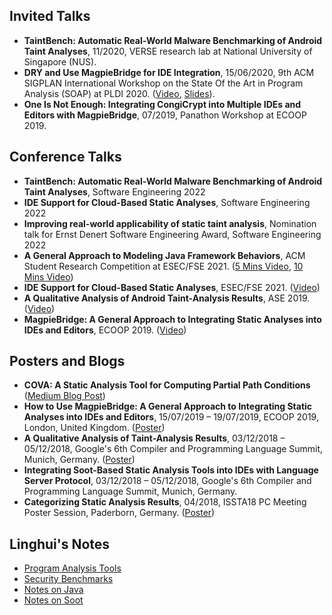 ## Invited Talks
- **TaintBench: Automatic Real-World Malware Benchmarking of Android Taint Analyses**, 11/2020, VERSE research lab at National University of Singapore (NUS). 
- **DRY and Use MagpieBridge for IDE Integration**, 15/06/2020, 9th ACM SIGPLAN International Workshop on the State Of the Art in Program Analysis (SOAP) at PLDI 2020. ([Video](https://youtu.be/6MLlOEsPW1k), [Slides](soap-talk.pdf)).
- **One Is Not Enough: Integrating CongiCrypt into Multiple IDEs and Editors with MagpieBridge**, 07/2019, Panathon Workshop at ECOOP 2019.

## Conference Talks
- **TaintBench: Automatic Real-World Malware Benchmarking of Android Taint Analyses**, Software Engineering 2022
- **IDE Support for Cloud-Based Static Analyses**, Software Engineering 2022
- **Improving real-world applicability of static taint analysis**, Nomination talk for Ernst Denert Software Engineering Award, Software Engineering 2022
- **A General Approach to Modeling Java Framework Behaviors**,  ACM Student Research Competition at ESEC/FSE 2021. ([5 Mins Video](https://t.co/tT40YwWC1N?amp=1), [10 Mins Video](https://youtu.be/u5R__D7o32U))
- **IDE Support for Cloud-Based Static Analyses**, ESEC/FSE 2021. ([Video](https://youtu.be/D3cBajyQPJw))
- **A Qualitative Analysis of Android Taint-Analysis Results**, ASE 2019. ([Video](https://youtu.be/dD-VliMsQvw))
- **MagpieBridge: A General Approach to Integrating Static Analyses into IDEs and Editors**, ECOOP 2019. ([Video](https://youtu.be/w56Bxxa_Ppo))


## Posters and Blogs
- **COVA: A Static Analysis Tool for Computing Partial Path Conditions** ([Medium Blog Post](https://medium.com/ase-conference/cova-a-static-analysis-tool-for-computing-partial-path-conditions-c3c08313f124))
- **How to Use MagpieBridge: A General Approach to Integrating Static Analyses into IDEs and Editors**, 15/07/2019 – 19/07/2019, ECOOP 2019, London, United Kingdom. ([Poster](ECOOP19MagpieBridgePoster.pdf))
- **A Qualitative Analysis of Taint-Analysis Results**, 03/12/2018 – 05/12/2018, Google's 6th Compiler and Programming Language Summit, Munich, Germany. ([Poster](cova_poster_google.pdf))
- **Integrating Soot-Based Static Analysis Tools into IDEs with Language Server Protocol**, 03/12/2018 – 05/12/2018, Google's 6th Compiler and Programming Language Summit, Munich, Germany. 
- **Categorizing Static Analysis Results**, 04/2018, ISSTA18 PC Meeting Poster Session, Paderborn, Germany. ([Poster](cova_poster.pdf))

## Linghui's Notes 
- [Program Analysis Tools](https://gist.github.com/linghuiluo/9a079d75a776e749ba7a9efc3c45e096)
- [Security Benchmarks](https://gist.github.com/linghuiluo/1189211c2799ef79e6e8e35dfded388a)
- [Notes on Java](java.md)
- [Notes on Soot](Soot_notes.md)
